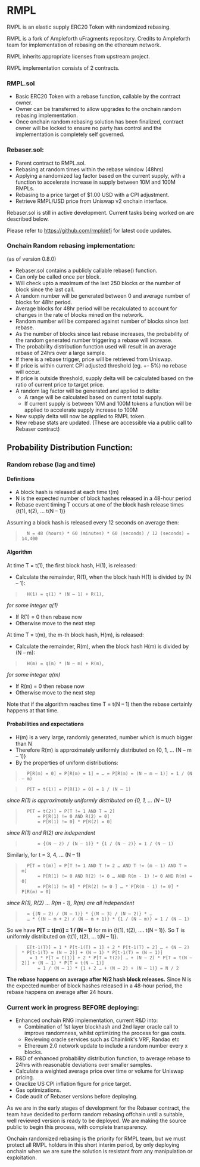 # RMPL

RMPL is an elastic supply ERC20 Token with randomized rebasing.

RMPL is a fork of Ampleforth uFragments repository. Credits to
Ampleforth team for implementation of rebasing on the ethereum network.

RMPL inherits appropriate licenses from upstream project.

RMPL implementation consists of 2 contracts.

### RMPL.sol

-   Basic ERC20 Token with a rebase function, callable by the contract
    owner.
-   Owner can be transferred to allow upgrades to the onchain random
    rebasing implementation.
-   Once onchain random rebasing solution has been finalized, contract
    owner will be locked to ensure no party has control and the
    implementation is completely self governed.

### Rebaser.sol:

-   Parent contract to RMPL.sol.
-   Rebasing at random times within the rebase window (48hrs)
-   Applying a randomized lag factor based on the current supply, with a
    function to accelerate increase in supply between 10M and 100M
    RMPLs.
-   Rebasing to a price target of \$1.00 USD with a CPI adjustment.
-   Retrieve RMPL/USD price from Uniswap v2 onchain interface.

Rebaser.sol is still in active development. Current tasks being worked
on are described below.

Please refer to https://github.com/rmpldefi for latest code updates.

### Onchain Random rebasing implementation:

(as of version 0.8.0)

-   Rebaser.sol contains a publicly callable rebase() function.
-   Can only be called once per block.
-   Will check upto a maximum of the last 250 blocks or the number of
    block since the last call.
-   A random number will be generated between 0 and average number of
    blocks for 48hr period.
-   Average blocks for 48hr period will be recalculated to account for
    changes in the rate of blocks mined on the network.
-   Random number will be compared against number of blocks since last
    rebase.
-   As the number of blocks since last rebase increases, the probability
    of the random generated number triggering a rebase will increase.
-   The probability distribution function used will result in an average
    rebase of 24hrs over a large sample.
-   If there is a rebase trigger, price will be retrieved from Uniswap.
-   If price is within current CPI adjusted threshold (eg. +- 5%) no
    rebase will occur.
-   If price is outside threshold, supply delta will be calculated based
    on the ratio of current price to target price.
-   A random lag factor will be generated and applied to delta:
    -   A range will be calculated based on current total supply.
    -   If current supply is between 10M and 100M tokens a function will
        be applied to accelerate supply increase to 100M
-   New supply delta will now be applied to RMPL token.
-   New rebase stats are updated. (These are accessible via a public
    call to Rebaser contract)

## Probability Distribution Function:

### Random rebase (lag and time)

#### Definitions
- A block hash is released at each time t(m)
- N is the expected number of block hashes released in a 48-hour period 
- Rebase event timing T occurs at one of the block hash release times {t(1), t(2), … t(N – 1)}

Assuming a block hash is released every 12 seconds on average then:
>		N = 48 (hours) * 60 (minutes) * 60 (seconds) / 12 (seconds) = 14,400

#### Algorithm

At time T = t(1), the first block hash, H(1), is released:
- Calculate the remainder, R(1), when the block hash H(1) is divided by (N – 1):
>		H(1) = q(1) * (N – 1) + R(1),			
*for some integer q(1)*

- If R(1) = 0 then rebase now
- Otherwise move to the next step

At time T = t(m), the m-th block hash, H(m), is released:
- Calculate the remainder, R(m), when the block hash H(m) is divided by (N – m):
>		H(m) = q(m) * (N – m) + R(m),			
*for some integer q(m)*

- If R(m) = 0 then rebase now
- Otherwise move to the next step


Note that if the algorithm reaches time T = t(N – 1) then the rebase certainly happens at that time.
 
#### Probabilities and expectations
- H(m) is a very large, randomly generated, number which is much bigger than N
- Therefore R(m) is approximately uniformly distributed on {0, 1, … (N – m – 1)}
- By the properties of uniform distributions:
>		P[R(m) = 0] = P[R(m) = 1] = … = P[R(m) = (N – m – 1)] = 1 / (N – m)

>		P[T = t(1)] = P[R(1) = 0] = 1 / (N – 1) 
*since R(1) is approximately uniformly distributed on {0, 1, … (N – 1)}*

>		P[T = t(2)] = P[T != 1 AND T = 2]
>			= P[R(1) != 0 AND R(2) = 0]
>			= P[R(1) != 0] * P[R(2) = 0]		
*since R(1) and R(2) are independent*
>			= {(N – 2) / (N – 1)} * {1 / (N – 2)} = 1 / (N – 1)

Similarly, for t = 3, 4, … (N – 1)
>		P[T = t(m)] = P[T != 1 AND T != 2 … AND T != (m – 1) AND T = m]
>			= P[R(1) != 0 AND R(2) != 0 … AND R(m - 1) != 0 AND R(m) = 0]
>			= P[R(1) != 0] * P[R(2) != 0 ] … * P[R(m - 1) != 0] * P[R(m) = 0]
*since R(1), R(2) … R(m - 1), R(m) are all independent*
>		= {(N – 2) / (N – 1)} * {(N – 3) / (N – 2)} * … 
>		… * {(N – m + 2) / (N – m + 1)} * {1 / (N – m)} = 1 / (N – 1)

So we have **P[T = t(m)] = 1 / (N – 1)** for m in {t(1), t(2), …. t(N – 1)}.
So T is uniformly distributed on {t(1), t(2), … t(N – 1)}.

>		E[t-1(T)] = 1 * P[t-1(T) = 1] + 2 * P[t-1(T) = 2] … + (N – 2) * P[t-1(T) = (N – 2)] + (N – 1) * P[t-1(T) = (N – 1)]
>		 = 1 * P[T = t(1)] + 2 * P[T = t(2)] … + (N – 2) * P[T = t(N – 2)] + (N – 1) * P[T = t(N – 1)]
>		 	= 1 / (N – 1) * {1 + 2 … + (N – 2) + (N – 1)} = N / 2

**The rebase happens on average after N/2 hash block releases.** Since N is the expected number of block hashes released in a 48-hour period, the rebase happens on average after 24 hours.




### Current work in progress BEFORE deploying:

-   Enhanced onchain RNG implementation, current R&D into:
    -   Combination of 1st layer blockhash and 2nd layer oracle call to
        improve randomness, whilst optimizing the process for gas costs.
    -   Reviewing oracle services such as Chainlink's VRF, Randao etc
    -   Ethereum 2.0 network update to include a random number every x
        blocks.
-   R&D of enhanced probability distribution function, to average rebase
    to 24hrs with reasonable deviations over smaller samples.
-   Calculate a weighted average price over time or volume for Uniswap
    pricing.
-   Oraclize US CPI inflation figure for price target.
-   Gas optimizations.
-   Code audit of Rebaser versions before deploying.

As we are in the early stages of development for the Rebaser contract,
the team have decided to perform random rebasing offchain until a
suitable, well reviewed version is ready to be deployed. We are making
the source public to begin this process, with complete transparency.

Onchain randomized rebasing is the priority for RMPL team, but we must
protect all RMPL holders in this short interim period, by only deploying
onchain when we are sure the solution is resistant from any manipulation
or exploitation.
